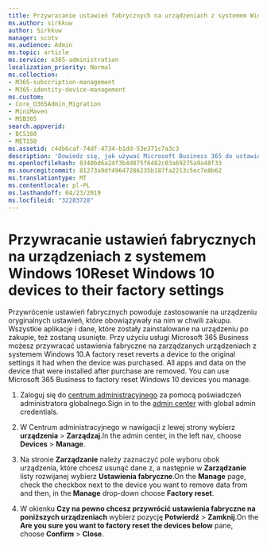 ```yaml
---
title: Przywracanie ustawień fabrycznych na urządzeniach z systemem Windows 10
ms.author: sirkkuw
author: Sirkkuw
manager: scotv
ms.audience: Admin
ms.topic: article
ms.service: o365-administration
localization_priority: Normal
ms.collection:
- M365-subscription-management
- M365-identity-device-management
ms.custom:
- Core_O365Admin_Migration
- MiniMaven
- MSB365
search.appverid:
- BCS160
- MET150
ms.assetid: c4db6caf-74df-4734-b1dd-53e371c7a3c3
description: 'Dowiedz się, jak używać Microsoft Business 365 do ustawień fabrycznych na urządzeniach z systemem Windows 10. '
ms.openlocfilehash: 8340bd6a24f3b4d875f6482c03a69275a9a48f33
ms.sourcegitcommit: 81273a9df49647286235b187fa2213c5ec7e8b62
ms.translationtype: MT
ms.contentlocale: pl-PL
ms.lasthandoff: 04/23/2019
ms.locfileid: "32283728"
---
```

# <a name="reset-windows-10-devices-to-their-factory-settings"></a><span data-ttu-id="c6e76-103">Przywracanie ustawień fabrycznych na urządzeniach z systemem Windows 10</span><span class="sxs-lookup"><span data-stu-id="c6e76-103">Reset Windows 10 devices to their factory settings</span></span>

<span data-ttu-id="c6e76-p101">Przywrócenie ustawień fabrycznych powoduje zastosowanie na urządzeniu oryginalnych ustawień, które obowiązywały na nim w chwili zakupu. Wszystkie aplikacje i dane, które zostały zainstalowane na urządzeniu po zakupie, też zostaną usunięte. Przy użyciu usługi Microsoft 365 Business możesz przywracać ustawienia fabryczne na zarządzanych urządzeniach z systemem Windows 10.</span><span class="sxs-lookup"><span data-stu-id="c6e76-p101">A factory reset reverts a device to the original settings it had when the device was purchased. All apps and data on the device that were installed after purchase are removed. You can use Microsoft 365 Business to factory reset Windows 10 devices you manage.</span></span>
  
1. <span data-ttu-id="c6e76-107">Zaloguj się do [centrum administracyjnego](https://aka.ms/bcsportal) za pomocą poświadczeń administratora globalnego.</span><span class="sxs-lookup"><span data-stu-id="c6e76-107">Sign in to the [admin center](https://aka.ms/bcsportal) with global admin credentials.</span></span> 
    
2. <span data-ttu-id="c6e76-108">W Centrum administracyjnego w nawigacji z lewej strony wybierz **urządzenia** \> **Zarządzaj**.</span><span class="sxs-lookup"><span data-stu-id="c6e76-108">In the admin center, in the left nav, choose **Devices** \> **Manage**.</span></span>

3. <span data-ttu-id="c6e76-109">Na stronie **Zarządzanie** należy zaznaczyć pole wyboru obok urządzenia, które chcesz usunąć dane z, a następnie w **Zarządzanie** listy rozwijanej wybierz **Ustawienia fabryczne**.</span><span class="sxs-lookup"><span data-stu-id="c6e76-109">On the **Manage** page, check the checkbox next to the device you want to remove data from and then, in the **Manage** drop-down choose **Factory reset**.</span></span>
    
4. <span data-ttu-id="c6e76-110">W okienku **Czy na pewno chcesz przywrócić ustawienia fabryczne na poniższych urządzeniach** wybierz pozycję **Potwierdź** \> **Zamknij**.</span><span class="sxs-lookup"><span data-stu-id="c6e76-110">On the **Are you sure you want to factory reset the devices below** pane, choose **Confirm** \> **Close**.</span></span>
    
  

